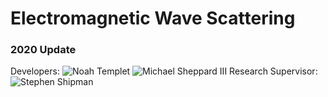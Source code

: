# Electromagnetic Wave Scattering
### 2020 Update
Developers: ![Noah Templet](https://github.com/w3aseL) ![Michael Sheppard III](https://github.com/MilsonCodes)
Research Supervisor: ![Stephen Shipman](https://www.math.lsu.edu/~shipman/)